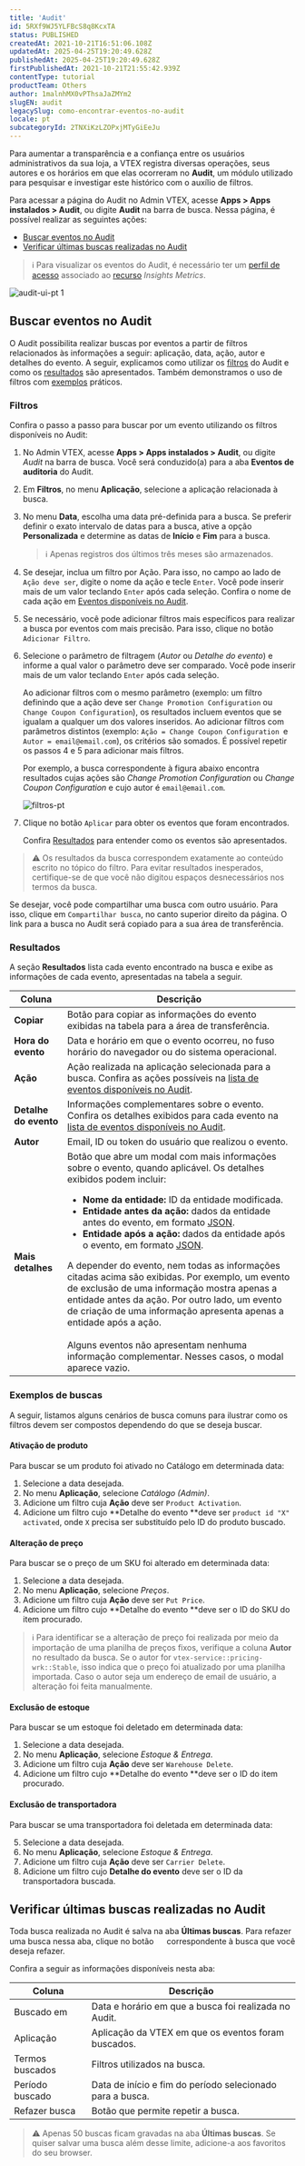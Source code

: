 ```yaml
---
title: 'Audit'
id: 5RXf9WJ5YLFBcS8q8KcxTA
status: PUBLISHED
createdAt: 2021-10-21T16:51:06.108Z
updatedAt: 2025-04-25T19:20:49.628Z
publishedAt: 2025-04-25T19:20:49.628Z
firstPublishedAt: 2021-10-21T21:55:42.939Z
contentType: tutorial
productTeam: Others
author: 1malnhMX0vPThsaJaZMYm2
slugEN: audit
legacySlug: como-encontrar-eventos-no-audit
locale: pt
subcategoryId: 2TNXiKzLZOPxjMTyGiEeJu
---
```


Para aumentar a transparência e a confiança entre os usuários administrativos da sua loja, a VTEX registra diversas operações, seus autores e os horários em que elas ocorreram no **Audit**, um módulo utilizado para pesquisar e investigar este histórico com o auxílio de filtros.

Para acessar a página do Audit no Admin VTEX, acesse **Apps > Apps instalados > Audit**, ou digite **Audit** na barra de busca. Nessa página, é possível realizar as seguintes ações:

* [Buscar eventos no Audit](#buscar-eventos-no-audit)
* [Verificar últimas buscas realizadas no Audit](#verificar-ultimas-buscas-realizadas-no-audit)

> ℹ️ Para visualizar os eventos do Audit, é necessário ter um [perfil de acesso](https://help.vtex.com/pt/tutorial/perfis-de-acesso--7HKK5Uau2H6wxE1rH5oRbc) associado ao [recurso](https://help.vtex.com/pt/tutorial/recursos-do-license-manager--3q6ztrC8YynQf6rdc6euk3) *Insights Metrics*.

![audit-ui-pt 1](https://raw.githubusercontent.com/vtexdocs/help-center-content/refs/heads/main/docs/pt/tutorials/seguran%C3%A7a/recursos-de-seguran%C3%A7a-da-plataforma/audit_1.png)

## Buscar eventos no Audit

O Audit possibilita realizar buscas por eventos a partir de filtros relacionados às informações a seguir: aplicação, data, ação, autor e detalhes do evento. A seguir, explicamos como utilizar os [filtros](#filtros) do Audit e como os [resultados](#resultados) são apresentados. Também demonstramos o uso de filtros com [exemplos](#exemplos-de-buscas) práticos.

### Filtros

Confira o passo a passo para buscar por um evento utilizando os filtros disponíveis no Audit:

1. No Admin VTEX, acesse **Apps > Apps instalados > Audit**, ou digite _Audit_ na barra de busca. Você será conduzido(a) para a aba **Eventos de auditoria** do Audit.
2. Em **Filtros**, no menu **Aplicação**, selecione a aplicação relacionada à busca.
3. No menu **Data**, escolha uma data pré-definida para a busca. Se preferir definir o exato intervalo de datas para a busca, ative a opção **Personalizada** e determine as datas de **Início** e **Fim** para a busca.

   > ℹ️ Apenas registros dos últimos três meses são armazenados.

4. Se desejar, inclua um filtro por Ação. Para isso, no campo ao lado de `Ação deve ser`, digite o nome da ação e tecle `Enter`. Você pode inserir mais de um valor teclando `Enter` após cada seleção. Confira o nome de cada ação em [Eventos disponíveis no Audit](https://help.vtex.com/pt/tutorial/events-available-in-audit--6r1Mzcu5NmkmmDLJlz9CCZ).
5. Se necessário, você pode adicionar filtros mais específicos para realizar a busca por eventos com mais precisão. Para isso, clique no botão `Adicionar Filtro`.
6. Selecione o parâmetro de filtragem (_Autor_ ou _Detalhe do evento_) e informe a qual valor o parâmetro deve ser comparado. Você pode inserir mais de um valor teclando `Enter` após cada seleção.

    Ao adicionar filtros com o mesmo parâmetro (exemplo: um filtro definindo que a ação deve ser `Change Promotion Configuration` ou `Change Coupon Configuration`), os resultados incluem eventos que se igualam a qualquer um dos valores inseridos. Ao adicionar filtros com parâmetros distintos (exemplo: `Ação = Change Coupon Configuration `e `Autor = email@email.com`), os critérios são somados. É possível repetir os passos 4 e 5 para adicionar mais filtros.

    Por exemplo, a busca correspondente à figura abaixo encontra resultados cujas ações são _Change Promotion Configuration_ ou _Change Coupon Configuration_ e cujo autor é `email@email.com`.

    ![filtros-pt](https://raw.githubusercontent.com/vtexdocs/help-center-content/refs/heads/main/docs/pt/tutorials/seguran%C3%A7a/recursos-de-seguran%C3%A7a-da-plataforma/audit_2.png)

7. Clique no botão `Aplicar` para obter os eventos que foram encontrados.

    Confira [Resultados](#resultados) para entender como os eventos são apresentados.

> ⚠️ Os resultados da busca correspondem exatamente ao conteúdo escrito no tópico do filtro. Para evitar resultados inesperados, certifique-se de que você não digitou espaços desnecessários nos termos da busca.

Se desejar, você pode compartilhar uma busca com outro usuário. Para isso, clique em `Compartilhar busca`, no canto superior direito da página. O link para a busca no Audit será copiado para a sua área de transferência.

### Resultados

A seção **Resultados** lista cada evento encontrado na busca e exibe as informações de cada evento, apresentadas na tabela a seguir.

| Coluna | Descrição |
|---|---|
| __Copiar__ | Botão para copiar as informações do evento exibidas na tabela para a área de transferência. |
| __Hora do evento__ | Data e horário em que o evento ocorreu, no fuso horário do navegador ou do sistema operacional. |
| __Ação__ | Ação realizada na aplicação selecionada para a busca. Confira as ações possíveis na [lista de eventos disponíveis no Audit](https://help.vtex.com/pt/tutorial/eventos-disponiveis-no-audit--6r1Mzcu5NmkmmDLJlz9CCZ). |
| __Detalhe do evento__ | Informações complementares sobre o evento. Confira os detalhes exibidos para cada evento na [lista de eventos disponíveis no Audit](https://help.vtex.com/pt/tutorial/eventos-disponiveis-no-audit--6r1Mzcu5NmkmmDLJlz9CCZ). |
| __Autor__ | Email, ID ou token do usuário que realizou o evento. |
| __Mais detalhes__ | Botão que abre um modal com mais informações sobre o evento, quando aplicável. Os detalhes exibidos podem incluir: <ul><li class="t-body mb5 lh-copy">**Nome da entidade:** ID da entidade modificada.</li><li class="t-body mb5 lh-copy">**Entidade antes da ação:** dados da entidade antes do evento, em formato [JSON](http://www.json.org/).</li><li class="t-body mb5 lh-copy">**Entidade após a ação:** dados da entidade após o evento, em formato [JSON](http://www.json.org/).</li></ul>A depender do evento, nem todas as informações citadas acima são exibidas. Por exemplo, um evento de exclusão de uma informação mostra apenas a entidade antes da ação. Por outro lado, um evento de criação de uma informação apresenta apenas a entidade após a ação. <br /><br /> Alguns eventos não apresentam nenhuma informação complementar. Nesses casos, o modal aparece vazio. |

### Exemplos de buscas

A seguir, listamos alguns cenários de busca comuns para ilustrar como os filtros devem ser compostos dependendo do que se deseja buscar.

#### Ativação de produto

Para buscar se um produto foi ativado no Catálogo em determinada data:

1. Selecione a data desejada.
2. No menu **Aplicação**, selecione _Catálogo (Admin)_.
3. Adicione um filtro cuja **Ação** deve ser `Product Activation`.
4. Adicione um filtro cujo **Detalhe do evento **deve ser `product id "X" activated`, onde `X` precisa ser substituído pelo ID do produto buscado.

#### Alteração de preço

Para buscar se o preço de um SKU foi alterado em determinada data:

1. Selecione a data desejada.
2. No menu **Aplicação**, selecione _Preços_.
3. Adicione um filtro cuja **Ação** deve ser `Put Price`.
4. Adicione um filtro cujo **Detalhe do evento **deve ser o ID do SKU do item procurado.

> ℹ️  Para identificar se a alteração de preço foi realizada por meio da importação de uma planilha de preços fixos, verifique a coluna **Autor** no resultado da busca. Se o autor for `vtex-service::pricing-wrk::Stable`, isso indica que o preço foi atualizado por uma planilha importada. Caso o autor seja um endereço de email de usuário, a alteração foi feita manualmente. 

#### Exclusão de estoque

Para buscar se um estoque foi deletado em determinada data:

1. Selecione a data desejada.
2. No menu **Aplicação**, selecione _Estoque & Entrega_.
3. Adicione um filtro cuja **Ação** deve ser `Warehouse Delete`.
4. Adicione um filtro cujo **Detalhe do evento **deve ser o ID do item procurado.

#### Exclusão de transportadora

Para buscar se uma transportadora foi deletada em determinada data:

5. Selecione a data desejada.
6. No menu **Aplicação**, selecione _Estoque & Entrega_.
7. Adicione um filtro cuja **Ação** deve ser `Carrier Delete`.
8. Adicione um filtro cujo **Detalhe do evento** deve ser o ID da transportadora buscada.

## Verificar últimas buscas realizadas no Audit

Toda busca realizada no Audit é salva na aba **Últimas buscas**. Para refazer uma busca nessa aba, clique no botão <img src="https://raw.githubusercontent.com/vtexdocs/help-center-content/refs/heads/main/docs/pt/tutorials/seguran%C3%A7a/recursos-de-seguran%C3%A7a-da-plataforma/audit_3.png" width="15"> correspondente à busca que você deseja refazer.

Confira a seguir as informações disponíveis nesta aba:

| Coluna | Descrição |
|---|---|
| Buscado em | Data e horário em que a busca foi realizada no Audit. |
| Aplicação | Aplicação da VTEX em que os eventos foram buscados. |
| Termos buscados | Filtros utilizados na busca. |
| Período buscado | Data de início e fim do período selecionado para a busca. |
| Refazer busca | Botão que permite repetir a busca. |

> ⚠️ Apenas 50 buscas ficam gravadas na aba **Últimas buscas**. Se quiser salvar uma busca além desse limite, adicione-a aos favoritos do seu browser.
